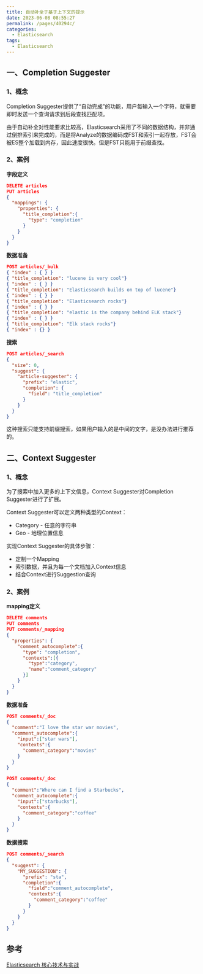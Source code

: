 ```yaml
---
title: 自动补全于基于上下文的提示
date: 2023-06-08 08:55:27
permalink: /pages/40294c/
categories:
  - Elasticsearch
tags:
  - Elasticsearch
---
```

## 一、Completion Suggester

### 1、概念

Completion Suggester提供了“自动完成”的功能，用户每输入一个字符，就需要即时发送一个查询请求到后段查找匹配项。

由于自动补全对性能要求比较高，Elasticsearch采用了不同的数据结构，并非通过倒排索引来完成的，而是将Analyze的数据编码成FST和索引一起存放，FST会被ES整个加载到内存，因此速度很快。但是FST只能用于前缀查找。

### 2、案例

**字段定义**

```json
DELETE articles
PUT articles
{
  "mappings": {
    "properties": {
      "title_completion":{
        "type": "completion"
      }
    }
  }
}
```

**数据准备**

```json
POST articles/_bulk
{ "index" : { } }
{ "title_completion": "lucene is very cool"}
{ "index" : { } }
{ "title_completion": "Elasticsearch builds on top of lucene"}
{ "index" : { } }
{ "title_completion": "Elasticsearch rocks"}
{ "index" : { } }
{ "title_completion": "elastic is the company behind ELK stack"}
{ "index" : { } }
{ "title_completion": "Elk stack rocks"}
{ "index" : {} }
```

**搜索**

```json
POST articles/_search
{
  "size": 0,
  "suggest": {
    "article-suggester": {
      "prefix": "elastic",
      "completion": {
        "field": "title_completion"
      }
    }
  }
}
```

这种搜索只能支持前缀搜索，如果用户输入的是中间的文字，是没办法进行推荐的。

## 二、Context Suggester

### 1、概念

为了搜索中加入更多的上下文信息，Context Suggester对Completion Suggester进行了扩展。

Context Suggester可以定义两种类型的Context：

- Category - 任意的字符串
- Geo - 地理位置信息

实现Context Suggester的具体步骤：

- 定制一个Mapping
- 索引数据，并且为每一个文档加入Context信息
- 结合Context进行Suggestion查询

### 2、案例

**mapping定义**

```json
DELETE comments
PUT comments
PUT comments/_mapping
{
  "properties": {
    "comment_autocomplete":{
      "type": "completion",
      "contexts":[{
        "type":"category",
        "name":"comment_category"
      }]
    }
  }
}
```

**数据准备**

```json
POST comments/_doc
{
  "comment":"I love the star war movies",
  "comment_autocomplete":{
    "input":["star wars"],
    "contexts":{
      "comment_category":"movies"
    }
  }
}

POST comments/_doc
{
  "comment":"Where can I find a Starbucks",
  "comment_autocomplete":{
    "input":["starbucks"],
    "contexts":{
      "comment_category":"coffee"
    }
  }
}
```

**数据搜索**

```json
POST comments/_search
{
  "suggest": {
    "MY_SUGGESTION": {
      "prefix": "sta",
      "completion":{
        "field":"comment_autocomplete",
        "contexts":{
          "comment_category":"coffee"
        }
      }
    }
  }
}
```

## 参考

[Elasticsearch 核心技术与实战](https://time.geekbang.org/course/intro/100030501?tab=catalog)